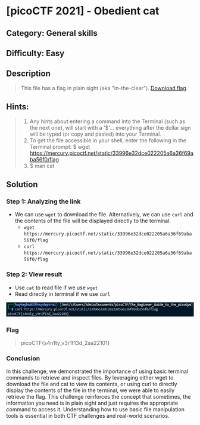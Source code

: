 # [picoCTF 2021] - Obedient cat

## Category: General skills

## Difficulty: Easy

##  Description
> This file has a flag in plain sight (aka "in-the-clear"). [Download flag](https://mercury.picoctf.net/static/33996e32dce022205a6a36f69aba56f0/flag).

## Hints:
> 1. Any hints about entering a command into the Terminal (such as the next one), will start with a '$'... everything after the dollar sign will be typed (or copy and pasted) into your Terminal.
> 2. To get the file accessible in your shell, enter the following in the Terminal prompt: $ wget https://mercury.picoctf.net/static/33996e32dce022205a6a36f69aba56f0/flag
> 3. $ man cat

## Solution

### Step 1: Analyzing the link
- We can use `wget` to download the file. Alternatively, we can use `curl` and the contents of the file will be displayed directly to the terminal.
  - `wget https://mercury.picoctf.net/static/33996e32dce022205a6a36f69aba56f0/flag`
  - `curl https://mercury.picoctf.net/static/33996e32dce022205a6a36f69aba56f0/flag`
### Step 2: View result
- Use `cat` to read file if we use `wget`
- Read directly in terminal if we use `curl`

![alt text](image/image1.png)

### Flag
> picoCTF{s4n1ty_v3r1f13d_2aa22101}

### Conclusion
In this challenge, we demonstrated the importance of using basic terminal commands to retrieve and inspect files. By leveraging either wget to download the file and cat to view its contents, or using curl to directly display the contents of the file in the terminal, we were able to easily retrieve the flag. This challenge reinforces the concept that sometimes, the information you need is in plain sight and just requires the appropriate command to access it. Understanding how to use basic file manipulation tools is essential in both CTF challenges and real-world scenarios.
